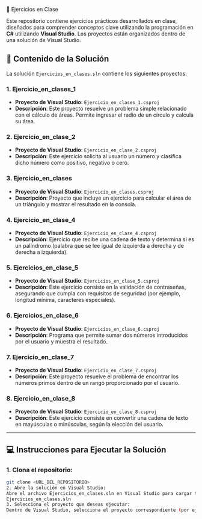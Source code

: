 📝 Ejercicios en Clase 

Este repositorio contiene ejercicios prácticos desarrollados en clase, diseñados para comprender conceptos clave  utilizando la programación en **C#** utilizando **Visual Studio**. Los proyectos están organizados dentro de una solución de Visual Studio.

## 🚀 **Contenido de la Solución**

La solución `Ejercicios_en_clases.sln` contiene los siguientes proyectos:

### 1. **Ejercicio_en_clases_1**
   - **Proyecto de Visual Studio**: `Ejercicio_en_clases_1.csproj`
   - **Descripción**: Este proyecto resuelve un problema simple relacionado con el cálculo de áreas. Permite ingresar el radio de un círculo y calcula su área.

### 2. **Ejercicio_en_clase_2**
   - **Proyecto de Visual Studio**: `Ejercicio_en_clase_2.csproj`
   - **Descripción**: Este ejercicio solicita al usuario un número y clasifica dicho número como positivo, negativo o cero.

### 3. **Ejercicio_en_clases**
   - **Proyecto de Visual Studio**: `Ejercicio_en_clases.csproj`
   - **Descripción**: Proyecto que incluye un ejercicio para calcular el área de un triángulo y mostrar el resultado en la consola.

### 4. **Ejercicio_en_clase_4**
   - **Proyecto de Visual Studio**: `Ejercicio_en_clase_4.csproj`
   - **Descripción**: Ejercicio que recibe una cadena de texto y determina si es un palíndromo (palabra que se lee igual de izquierda a derecha y de derecha a izquierda).

### 5. **Ejercicios_en_clase_5**
   - **Proyecto de Visual Studio**: `Ejercicios_en_clase_5.csproj`
   - **Descripción**: Este ejercicio consiste en la validación de contraseñas, asegurando que cumpla con requisitos de seguridad (por ejemplo, longitud mínima, caracteres especiales).

### 6. **Ejercicios_en_clase_6**
   - **Proyecto de Visual Studio**: `Ejercicios_en_clase_6.csproj`
   - **Descripción**: Programa que permite sumar dos números introducidos por el usuario y muestra el resultado.

### 7. **Ejercicio_en_clase_7**
   - **Proyecto de Visual Studio**: `Ejercicio_en_clase_7.csproj`
   - **Descripción**: Este proyecto resuelve el problema de encontrar los números primos dentro de un rango proporcionado por el usuario.

### 8. **Ejercicio_en_clase_8**
   - **Proyecto de Visual Studio**: `Ejercicio_en_clase_8.csproj`
   - **Descripción**: Este ejercicio consiste en convertir una cadena de texto en mayúsculas o minúsculas, según la elección del usuario.

---

## 💻 **Instrucciones para Ejecutar la Solución**

### 1. Clona el repositorio:
   ```bash
   git clone <URL_DEL_REPOSITORIO>
2. Abre la solución en Visual Studio:
Abre el archivo Ejercicios_en_clases.sln en Visual Studio para cargar todos los proyectos de la solución.
Ejercicios_en_clases.sln
3. Selecciona el proyecto que deseas ejecutar:
Dentro de Visual Studio, selecciona el proyecto correspondiente (por ejemplo, Ejercicio_en_clases_1) y ejecútalo.

